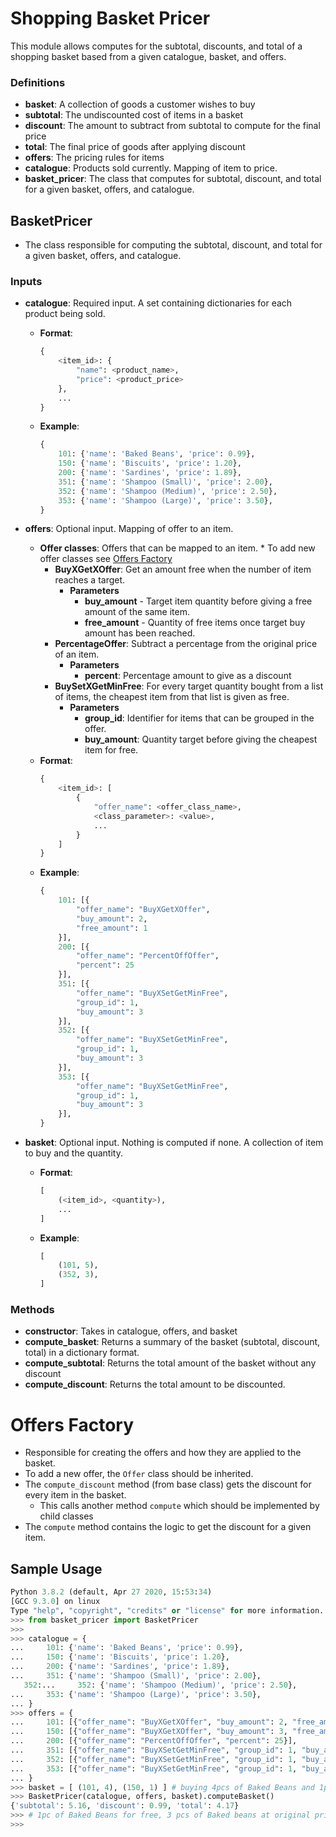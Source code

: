 # Shopping Basket Pricer

This module allows computes for the subtotal, discounts, and total of a shopping basket based from a given catalogue, basket, and offers.

### Definitions

* **basket**: A collection of goods a customer wishes to buy
* **subtotal**: The undiscounted cost of items in a basket
* **discount**: The amount to subtract from subtotal to compute for the final price
* **total**: The final price of goods after applying discount
* **offers**: The pricing rules for items
* **catalogue**: Products sold currently. Mapping of item to price.
* **basket_pricer**: The class that computes for subtotal, discount, and total for a given basket, offers, and catalogue.

## BasketPricer

* The class responsible for computing the subtotal, discount, and total for a given basket, offers, and catalogue.

### Inputs

* **catalogue**: Required input. A set containing dictionaries for each product being sold.
    * **Format**:
        ```python
        {
            <item_id>: {
                "name": <product_name>,
                "price": <product_price>
            },
            ...
        }
        ```
    * **Example**:
        ```python
        {
            101: {'name': 'Baked Beans', 'price': 0.99},
            150: {'name': 'Biscuits', 'price': 1.20},
            200: {'name': 'Sardines', 'price': 1.89},
            351: {'name': 'Shampoo (Small)', 'price': 2.00},
            352: {'name': 'Shampoo (Medium)', 'price': 2.50},
            353: {'name': 'Shampoo (Large)', 'price': 3.50},
        }
        ```

* **offers**: Optional input. Mapping of offer to an item.
    * **Offer classes**: Offers that can be mapped to an item. \* To add new offer classes see [Offers Factory](#offers-factory)
        * **BuyXGetXOffer**: Get an amount free when the number of item reaches a target.
            * **Parameters**
                * **buy_amount** - Target item quantity before giving a free amount of the same item.
                * **free_amount** - Quantity of free items once target buy amount has been reached.
        * **PercentageOffer**: Subtract a percentage from the original price of an item.
            * **Parameters**
                * **percent**: Percentage amount to give as a discount
        * **BuySetXGetMinFree**: For every target quantity bought from a list of items, the cheapest item from that list is given as free.
            * **Parameters**
                * **group_id**: Identifier for items that can be grouped in the offer.
                * **buy_amount**: Quantity target before giving the cheapest item for free.
    * **Format**:
        ```python
        {
            <item_id>: [
                {
                    "offer_name": <offer_class_name>,
                    <class_parameter>: <value>,
                    ...
                }
            ]
        }
        ```
    * **Example**:
        ```python
        {
            101: [{
                "offer_name": "BuyXGetXOffer",
                "buy_amount": 2,
                "free_amount": 1
            }],
            200: [{
                "offer_name": "PercentOffOffer",
                "percent": 25
            }],
            351: [{
                "offer_name": "BuyXSetGetMinFree",
                "group_id": 1,
                "buy_amount": 3
            }],
            352: [{
                "offer_name": "BuyXSetGetMinFree",
                "group_id": 1,
                "buy_amount": 3
            }],
            353: [{
                "offer_name": "BuyXSetGetMinFree",
                "group_id": 1,
                "buy_amount": 3
            }],
        }
        ```

* **basket**: Optional input. Nothing is computed if none. A collection of item to buy and the quantity.
    * **Format**:
        ```python
        [
            (<item_id>, <quantity>),
            ...
        ]
        ```
    * **Example**:
        ```python
        [
            (101, 5),
            (352, 3),
        ]

### Methods
* **constructor**: Takes in catalogue, offers, and basket
* **compute_basket**: Returns a summary of the basket (subtotal, discount, total) in a dictionary format.
* **compute_subtotal**: Returns the total amount of the basket without any discount
* **compute_discount**: Returns the total amount to be discounted.

# Offers Factory

* Responsible for creating the offers and how they are applied to the basket.
* To add a new offer, the `Offer` class should be inherited.
* The `compute_discount` method (from base class) gets the discount for every item in the basket.
    * This calls another method `compute` which should be implemented by child classes
* The `compute` method contains the logic to get the discount for a given item.

## Sample Usage

```python
Python 3.8.2 (default, Apr 27 2020, 15:53:34)
[GCC 9.3.0] on linux
Type "help", "copyright", "credits" or "license" for more information.
>>> from basket_pricer import BasketPricer
>>>
>>> catalogue = {
...     101: {'name': 'Baked Beans', 'price': 0.99},
...     150: {'name': 'Biscuits', 'price': 1.20},
...     200: {'name': 'Sardines', 'price': 1.89},
...     351: {'name': 'Shampoo (Small)', 'price': 2.00},
   352:...     352: {'name': 'Shampoo (Medium)', 'price': 2.50},
...     353: {'name': 'Shampoo (Large)', 'price': 3.50},
... }
>>> offers = {
...     101: [{"offer_name": "BuyXGetXOffer", "buy_amount": 2, "free_amount": 1}],
...     150: [{"offer_name": "BuyXGetXOffer", "buy_amount": 3, "free_amount": 2}],
...     200: [{"offer_name": "PercentOffOffer", "percent": 25}],
...     351: [{"offer_name": "BuyXSetGetMinFree", "group_id": 1, "buy_amount": 3}],
...     352: [{"offer_name": "BuyXSetGetMinFree", "group_id": 1, "buy_amount": 3}],
...     353: [{"offer_name": "BuyXSetGetMinFree", "group_id": 1, "buy_amount": 3}],
... }
>>> basket = [ (101, 4), (150, 1) ] # buying 4pcs of Baked Beans and 1pc of Biscuits"
>>> BasketPricer(catalogue, offers, basket).computeBasket()
{'subtotal': 5.16, 'discount': 0.99, 'total': 4.17}
>>> # 1pc of Baked Beans for free, 3 pcs of Baked beans at original price, and 1pc of Biscuits at original price
>>>
```